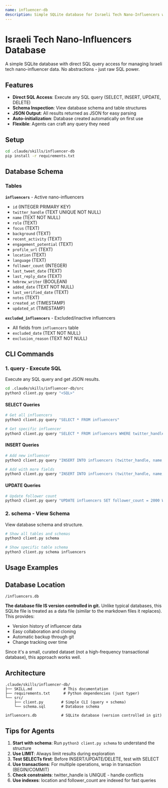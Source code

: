 ```yaml
---
name: influencer-db
description: Simple SQLite database for Israeli Tech Nano-Influencers with direct SQL query access. Execute any SQL query or inspect schema. Flexible and agent-friendly.
---
```


# Israeli Tech Nano-Influencers Database

A simple SQLite database with direct SQL query access for managing Israeli tech nano-influencer data. No abstractions - just raw SQL power.

## Features

- **Direct SQL Access**: Execute any SQL query (SELECT, INSERT, UPDATE, DELETE)
- **Schema Inspection**: View database schema and table structures
- **JSON Output**: All results returned as JSON for easy parsing
- **Auto-initialization**: Database created automatically on first use
- **Flexible**: Agents can craft any query they need

## Setup

```bash
cd .claude/skills/influencer-db
pip install -r requirements.txt
```

## Database Schema

### Tables

**`influencers`** - Active nano-influencers
- `id` (INTEGER PRIMARY KEY)
- `twitter_handle` (TEXT UNIQUE NOT NULL)
- `name` (TEXT NOT NULL)
- `role` (TEXT)
- `focus` (TEXT)
- `background` (TEXT)
- `recent_activity` (TEXT)
- `engagement_potential` (TEXT)
- `profile_url` (TEXT)
- `location` (TEXT)
- `language` (TEXT)
- `follower_count` (INTEGER)
- `last_tweet_date` (TEXT)
- `last_reply_date` (TEXT)
- `hebrew_writer` (BOOLEAN)
- `added_date` (TEXT NOT NULL)
- `last_verified_date` (TEXT)
- `notes` (TEXT)
- `created_at` (TIMESTAMP)
- `updated_at` (TIMESTAMP)

**`excluded_influencers`** - Excluded/inactive influencers
- All fields from `influencers` table
- `excluded_date` (TEXT NOT NULL)
- `exclusion_reason` (TEXT NOT NULL)

## CLI Commands

### 1. query - Execute SQL

Execute any SQL query and get JSON results.

```bash
cd .claude/skills/influencer-db/src
python3 client.py query "<SQL>"
```

#### SELECT Queries

```bash
# Get all influencers
python3 client.py query "SELECT * FROM influencers"

# Get specific influencer
python3 client.py query "SELECT * FROM influencers WHERE twitter_handle = 'oriSomething'"
```

#### INSERT Queries

```bash
# Add new influencer
python3 client.py query "INSERT INTO influencers (twitter_handle, name, location, follower_count, hebrew_writer, added_date, last_verified_date) VALUES ('test_user', 'Test User', 'Tel Aviv', 1500, 1, '2025-10-26', '2025-10-26')"

# Add with more fields
python3 client.py query "INSERT INTO influencers (twitter_handle, name, role, focus, location, language, follower_count, hebrew_writer, engagement_potential, added_date) VALUES ('example', 'Example User', 'Developer', 'AI/ML', 'Israel', 'Hebrew, English', 2000, 1, 'HIGH', '2025-10-26')"
```

#### UPDATE Queries

```bash
# Update follower count
python3 client.py query "UPDATE influencers SET follower_count = 2000 WHERE twitter_handle = 'test_user'"
```

### 2. schema - View Schema

View database schema and structure.

```bash
# Show all tables and schemas
python3 client.py schema

# Show specific table schema
python3 client.py schema influencers
```

## Usage Examples

## Database Location

```
/influencers.db
```

**The database file IS version controlled in git.** Unlike typical databases, this SQLite file is treated as a data file (similar to the markdown files it replaces). This provides:
- Version history of influencer data
- Easy collaboration and cloning
- Automatic backup through git
- Change tracking over time

Since it's a small, curated dataset (not a high-frequency transactional database), this approach works well.

## Architecture

```
.claude/skills/influencer-db/
├── SKILL.md              # This documentation
├── requirements.txt      # Python dependencies (just typer)
└── src/
    ├── client.py        # Simple CLI (query + schema)
    └── schema.sql       # Database schema

influencers.db           # SQLite database (version controlled in git)
```

## Tips for Agents

1. **Start with schema**: Run `python3 client.py schema` to understand the structure
2. **Use LIMIT**: Always limit results during exploration
3. **Test SELECTs first**: Before INSERT/UPDATE/DELETE, test with SELECT
4. **Use transactions**: For multiple operations, wrap in transaction (BEGIN/COMMIT)
5. **Check constraints**: twitter_handle is UNIQUE - handle conflicts
6. **Use indexes**: location and follower_count are indexed for fast queries
